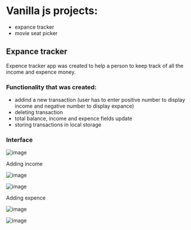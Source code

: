 # Vanilla js projects:
* expance tracker
* movie seat picker

## Expance tracker
Expence tracker app was created to help a person to keep track of all the income and expence money.
### Functionality that was created:
* addind a new transaction (user has to enter positive number to display income and negative number to display expance)
* deleting transaction
* total balance, income and expence fields update
* storing transactions in local storage
### Interface
![image](https://user-images.githubusercontent.com/74618788/134355070-33853b60-949e-435c-b1a2-3f8f953a3d81.png)

Adding income

![image](https://user-images.githubusercontent.com/74618788/134355677-d9984802-c142-4662-9b08-183e9455a03a.png)

![image](https://user-images.githubusercontent.com/74618788/134355756-73279aa2-ae52-4290-a3c6-38a95e95a11f.png)

Adding expence

![image](https://user-images.githubusercontent.com/74618788/134355982-91dcec98-a022-40cf-85d1-d405bce92084.png)

![image](https://user-images.githubusercontent.com/74618788/134356046-3e01e91b-7769-4e18-9ae2-c15aa35a7964.png)



